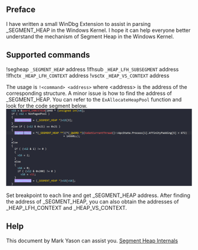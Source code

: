 ## Preface
I have written a small WinDbg Extension to assist in parsing _SEGMENT_HEAP in the Windows Kernel. I hope it can help everyone better understand the mechanism of Segment Heap in the Windows Kernel.

## Supported commands
!segheap ```_SEGMENT_HEAP``` address
!lfhsub ```_HEAP_LFH_SUBSEGMENT``` address
!lfhctx ```_HEAP_LFH_CONTEXT``` address
!vsctx ```_HEAP_VS_CONTEXT``` address

The usage is ```!<command> <address>``` where \<address\> is the address of the corresponding structure.
A minor issue is how to find the address of _SEGMENT_HEAP. You can refer to the ```ExAllocateHeapPool``` function and look for the code segment below.
![ExAllocateHeapPool](images/0.PNG)

Set breakpoint to each line and get _SEGMENT_HEAP address. After finding the address of _SEGMENT_HEAP, you can also obtain the addresses of _HEAP_LFH_CONTEXT and _HEAP_VS_CONTEXT.

## Help
This document by Mark Yason can assist you.
[Segment Heap Internals](https://www.blackhat.com/docs/us-16/materials/us-16-Yason-Windows-10-Segment-Heap-Internals-wp.pdf)